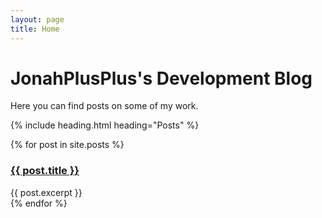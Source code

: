 ```yaml
---
layout: page
title: Home
---
```

<h1 id="title">JonahPlusPlus's Development Blog</h1>

Here you can find posts on some of my work.

{% include heading.html heading="Posts" %}

<div>
{% for post in site.posts %}
    <div class="post_preview">
        <a href="{{ post.url }}"><h3>{{ post.title }}</h3></a>
        {{ post.excerpt }}
    </div>
{% endfor %}
</div>
